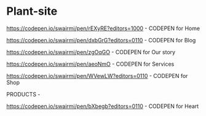 # Plant-site
https://codepen.io/swairmi/pen/rEXyRE?editors=1000 - CODEPEN for Home

https://codepen.io/swairmi/pen/dxbGrG?editors=0110 - CODEPEN for Blog

https://codepen.io/swairmi/pen/zgOqGO - CODEPEN for Our story

https://codepen.io/swairmi/pen/aeoNmO - CODEPEN for Services

https://codepen.io/swairmi/pen/WVewLW?editors=0110 - CODEPEN for Shop


PRODUCTS - 

https://codepen.io/swairmi/pen/bXbegb?editors=0110 - CODEPEN for Heart 
